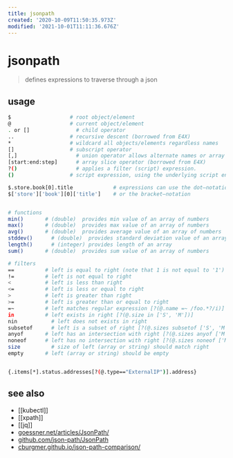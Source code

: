```yaml
---
title: jsonpath
created: '2020-10-09T11:50:35.973Z'
modified: '2021-10-01T11:11:36.676Z'
---
```


# jsonpath

> defines expressions to traverse through a json

## usage

```sh
$ 	                # root object/element
@ 	                # current object/element
. or [] 	          # child operator
.. 	                # recursive descent (borrowed from E4X)
* 	                # wildcard all objects/elements regardless names
[] 	                # subscript operator
[,] 	              # union operator allows alternate names or array indices as a set
[start:end:step] 	  # array slice operator (borrowed from E4X)
?() 	              # applies a filter (script) expression.
() 	                # script expression, using the underlying script engine.

$.store.book[0].title             # expressions can use the dot–notation
$['store']['book'][0]['title']    # or the bracket–notation


# functions
min() 	    # (double)  provides min value of an array of numbers 	
max() 	    # (double)  provides max value of an array of numbers 	
avg() 	    # (double)  provides average value of an array of numbers 	
stddev() 	  # (double)  provides standard deviation value of an array of numbers 	
length() 	  # (integer) provides length of an array
sum() 	    # (double)  provides sum value of an array of numbers 	

# filters
== 	        # left is equal to right (note that 1 is not equal to '1')
!= 	        # left is not equal to right
< 	        # left is less than right
<= 	        # left is less or equal to right
> 	        # left is greater than right
>= 	        # left is greater than or equal to right
=~ 	        # left matches regular expression [?(@.name =~ /foo.*?/i)]
in 	        # left exists in right [?(@.size in ['S', 'M'])]
nin 	      # left does not exists in right
subsetof 	  # left is a subset of right [?(@.sizes subsetof ['S', 'M', 'L'])]
anyof 	    # left has an intersection with right [?(@.sizes anyof ['M', 'L'])]
noneof 	    # left has no intersection with right [?(@.sizes noneof ['M', 'L'])]
size 	      # size of left (array or string) should match right
empty 	    # left (array or string) should be empty


{.items[*].status.addresses[?(@.type=="ExternalIP")].address}
```

## see also

- [[kubectl]]
- [[xpath]]
- [[jq]]
- [goessner.net/articles/JsonPath/](https://goessner.net/articles/JsonPath/)
- [github.com/json-path/JsonPath](https://github.com/json-path/JsonPath)
- [cburgmer.github.io/json-path-comparison/](https://cburgmer.github.io/json-path-comparison/)
